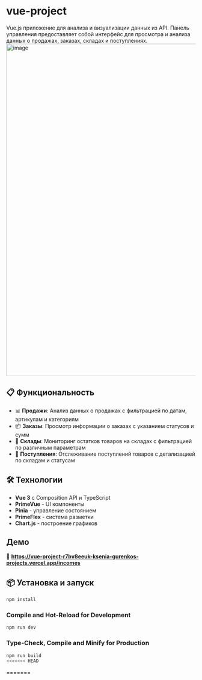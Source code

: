 # vue-project
Vue.js приложение для анализа и визуализации данных из API. Панель управления предоставляет собой интерфейс для просмотра и анализа данных о продажах, заказах, складах и поступлениях.
<img width="1385" height="882" alt="image" src="https://github.com/user-attachments/assets/6f68b5d2-479c-4a2c-b679-15c9a71bd904" />


## 📋 Функциональность

- 📊 **Продажи**: Анализ данных о продажах с фильтрацией по датам, артикулам и категориям
- 📦 **Заказы**: Просмотр информации о заказах с указанием статусов и сумм
- 🏪 **Склады**: Мониторинг остатков товаров на складах с фильтрацией по различным параметрам
- 📨 **Поступления**: Отслеживание поступлений товаров с детализацией по складам и статусам

## 🛠 Технологии

- **Vue 3** с Composition API и TypeScript
- **PrimeVue** - UI компоненты
- **Pinia** - управление состоянием
- **PrimeFlex** - система разметки
- **Chart.js** - построение графиков

## Демо 
🔗 **https://vue-project-r7bv8eeuk-ksenia-gurenkos-projects.vercel.app/incomes**

## 📦 Установка и запуск

```sh
npm install
```

### Compile and Hot-Reload for Development

```sh
npm run dev
```

### Type-Check, Compile and Minify for Production

```sh
npm run build
<<<<<<< HEAD
```
=======
```


